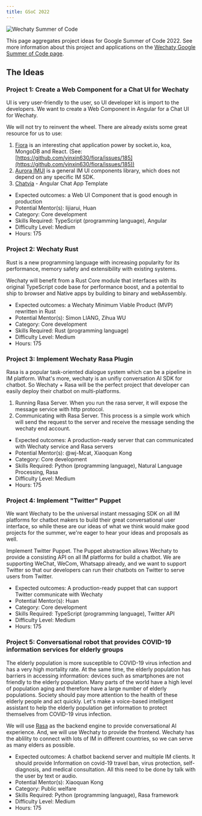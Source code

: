 ```yaml
---
title: GSoC 2022
---
```


![Wechaty Summer of Code](/img/docs/gsoc/wechaty-gsoc.png)

This page aggregates project ideas for Google Summer of Code 2022. See more information about this project and applications on the [Wechaty Google Summer of Code page](../).

## The Ideas

### Project 1: Create a Web Component for a Chat UI for Wechaty

UI is very user-friendly to the user, so UI developer kit is import to the developers. We want to create a Web Component in Angular for a Chat UI for Wechaty.

We will not try to reinvent the wheel. There are already exists some great resource for us to use:

1. [Fiora](https://fiora.suisuijiang.com/) is an interesting chat application power by socket.io, koa, MongoDB and React. (See: [https://github.com/yinxin630/fiora/issues/185](https://github.com/yinxin630/fiora/issues/185))
2. [Aurora IMUI](https://github.com/jpush/aurora-imui) is a general IM UI components library, which does not depend on any specific IM SDK.
3. [Chatvia](https://themeforest.net/item/chatvia-angular-chat-app-template/28316331) - Angular Chat App Template

* Expected outcomes: a Web UI Component that is good enough in production
* Potential Mentor(s): lijiarui, Huan
* Category: Core development
* Skills Required: TypeScript (programming language), Angular
* Difficulty Level: Medium
* Hours: 175

### Project 2: Wechaty Rust

Rust is a new programming language with increasing popularity for its performance, memory safety and extensibility with existing systems.

Wechaty will benefit from a Rust Core module that interfaces with its original TypeScript code base for performance boost, and a potential to ship to browser and Native apps by building to binary and webAssembly.

* Expected outcomes: a Wechaty Minimum Viable Product (MVP) rewritten in Rust
* Potential Mentor(s): Simon LIANG, Zihua WU
* Category: Core development
* Skills Required: Rust (programming language)
* Difficulty Level: Medium
* Hours: 175

### Project 3: Implement Wechaty Rasa Plugin

Rasa is a popular task-oriented dialogue system which can be a pipeline in IM platform. What's more, wechaty is an unifiy conversation AI SDK for chatbot. So Wechaty + Rasa will be the perfect project that developer can easily deploy their chatbot on multi-platforms.

1. Running Rasa Server. When you run the rasa server, it will expose the message service with http protocol.
2. Communicating with Rasa Server. This process is a simple work which will send the request to the server and receive the message sending the wechaty end account.

* Expected outcomes: A production-ready server that can communicated with Wechaty service and Rasa servers
* Potential Mentor(s): @wj-Mcat, Xiaoquan Kong
* Category: Core development
* Skills Required: Python (programming language), Natural Language Processing, Rasa
* Difficulty Level: Medium
* Hours: 175

### Project 4: Implement "Twitter" Puppet

We want Wechaty to be the universal instant messaging SDK on all IM platforms for chatbot makers to build their great conversational user interface, so while these are our ideas of what we think would make good projects for the summer, we're eager to hear your ideas and proposals as well.

Implement Twitter Puppet. The Puppet abstraction allows Wechaty to provide a consisting API on all IM platforms for build a chatbot. We are supporting WeChat, WeCom, Whatsapp already, and we want to support Twitter so that our developers can run their chatbots on Twitter to serve users from Twitter.

* Expected outcomes: A production-ready puppet that can support Twitter communicate with Wechaty
* Potential Mentor(s): Huan
* Category: Core development
* Skills Required: TypeScript (programming language), Twitter API
* Difficulty Level: Medium
* Hours: 175

### Project 5: Conversational robot that provides COVID-19 information services for elderly groups

The elderly population is more susceptible to COVID-19 virus infection and has a very high mortality rate. At the same time, the elderly population has barriers in accessing information: devices such as smartphones are not friendly to the elderly population. Many parts of the world have a high level of population aging and therefore have a large number of elderly populations. Society should pay more attention to the health of these elderly people and act quickly. Let's make a voice-based intelligent assistant to help the elderly population get information to protect themselves from COVID-19 virus infection.

We will use [Rasa](https://rasa.com) as the backend engine to provide conversational AI experience. And, we will use Wechaty to provide the frontend. Wechaty has the ablility to connect with lots of IM in different countries, so we can serve as many elders as possible.

* Expected outcomes: A chatbot backend server and multiple IM clients. It should provide Information on covid-19 travel ban, virus protection, self-diagnosis, and medical consultation. All this need to be done by talk with the user by text or audio.
* Potential Mentor(s): Xiaoquan Kong
* Category: Public welfare
* Skills Required: Python (programming language), Rasa framework
* Difficulty Level: Medium
* Hours: 175
